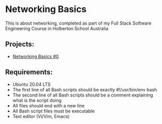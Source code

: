 # Networking Basics
This is about networking, completed as part of my Full Stack Software Engineering Course in Holberton School Australia

## Projects:
* [Networking Basics #0](basics_0/)

## Requirements:
* Ubuntu 20.04 LTS
* The first line of all Bash scripts should be exactly #!/usr/bin/env bash
* The second line of all Bash scripts should be a comment explaining what is the script doing
* All files should end with a new line
* All Bash script files must be executable
* Text editor (Vi/Vim, Emacs)
